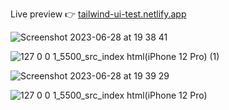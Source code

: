 Live preview 👉 [tailwind-ui-test.netlify.app](https://tailwind-ui-test.netlify.app/)

![Screenshot 2023-06-28 at 19 38 41](https://github.com/Canertsz/tailwind-UI-test/assets/64376593/f76094e7-518b-43bd-8cd5-bb586eb77812)

![127 0 0 1_5500_src_index html(iPhone 12 Pro) (1)](https://github.com/Canertsz/tailwind-UI-test/assets/64376593/04d7a95e-9bd5-48c6-b59e-a4ce529efb12)

![Screenshot 2023-06-28 at 19 39 29](https://github.com/Canertsz/tailwind-UI-test/assets/64376593/382eaf92-2c1f-4d3b-bc37-145d813cb45f)

![127 0 0 1_5500_src_index html(iPhone 12 Pro)](https://github.com/Canertsz/tailwind-UI-test/assets/64376593/82a68457-c75a-40c5-ad41-21315754fb79)
